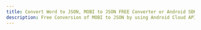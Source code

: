 ---title: Convert Word to JSON, MOBI to JSON FREE Converter or Android SDKdescription: Free Conversion of MOBI to JSON by using Android Cloud APIs & SDKs. Also Create, Edit & Render Microsoft Word & OpenOffice documents in the Cloud.---